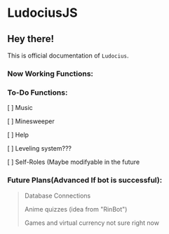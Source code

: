 # LudociusJS
## Hey there!
This is official documentation of `Ludocius`.

### Now Working Functions:
  >
  >
  >

### To-Do Functions:
  [ ] Music
  
  [ ] Minesweeper
  
  [ ] Help
  
  [ ] Leveling system???
  
  [ ] Self-Roles (Maybe modifyable in the future

### Future Plans(Advanced If bot is successful):
  >Database Connections
  >
  >Anime quizzes (idea from "RinBot")
  >
  >Games and virtual currency not sure right now
